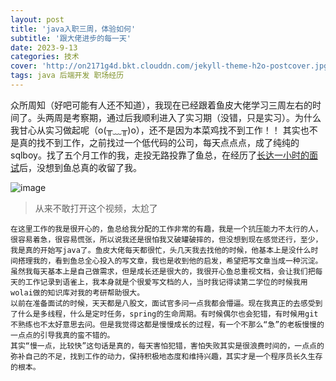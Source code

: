 ```yaml
---
layout: post
title: 'java入职三周，体验如何'
subtitle: '跟大佬进步的每一天'
date: 2023-9-13
categories: 技术 
cover: 'http://on2171g4d.bkt.clouddn.com/jekyll-theme-h2o-postcover.jpg'
tags: java 后端开发 职场经历
---
```


  众所周知（好吧可能有人还不知道），我现在已经跟着鱼皮大佬学习三周左右的时间了。头两周是考察期，通过后我顺利进入了实习期（没错，只是实习）。为什么我甘心从实习做起呢（o(╥﹏╥)o），还不是因为本菜鸡找不到工作！！
  其实也不是真的找不到工作，之前找过一个低代码的公司，每天点点点，成了纯纯的sqlboy。找了五个月工作的我，走投无路投靠了鱼总，在经历了[长达一小时的面试]((https://www.bilibili.com/video/BV1Gj411m71P/?spm_id_from=333.999.0.0))后，没想到鱼总真的收留了我。
  
  ![image](https://github.com/Stringzwb/Stringzwb.github.io/assets/103347797/67341876-34de-41ce-a73f-82d8f94ef67e)

> 从来不敢打开这个视频，太尬了

    在这里工作的我是很开心的，鱼总给我分配的工作非常的有趣，我是一个抗压能力不太行的人，很容易着急，很容易慌张，所以说我还是很怕我又破罐破摔的，但没想到现在感觉还行，至少，我是真的开始写java了。鱼皮大佬每天都很忙，头几天我去找他的时候，他基本上是没什么时间搭理我的，看到鱼总全心投入的写文章，我也是收到他的启发，希望把写文章当成一种沉淀。
    虽然我每天基本上是自己做需求，但是成长还是很大的，我很开心鱼总重视文档，会让我们把每天的工作记录到语雀上，我本身就是个很爱写文档的人，当时我记得读第二学位的时候我用wolai做的知识库对我的考研帮助很大。
    以前在准备面试的时候，天天都是八股文，面试官多问一点我都会懵逼。现在我真正的去感受到了什么是多线程，什么是定时任务，spring的生命周期。有时候偶尔也会犯错，有时候用git不熟练也不太好意思去问。但是我觉得这都是慢慢成长的过程，有一个不那么“急”的老板慢慢的一点点的引导我真的蛮不错的。
    其实“慢一点，比较快”这句话是真的，每天害怕犯错，害怕失败其实是很浪费时间的，一点点的弥补自己的不足，找到工作的动力，保持积极地态度和维持兴趣，其实才是一个程序员长久生存的根本。

